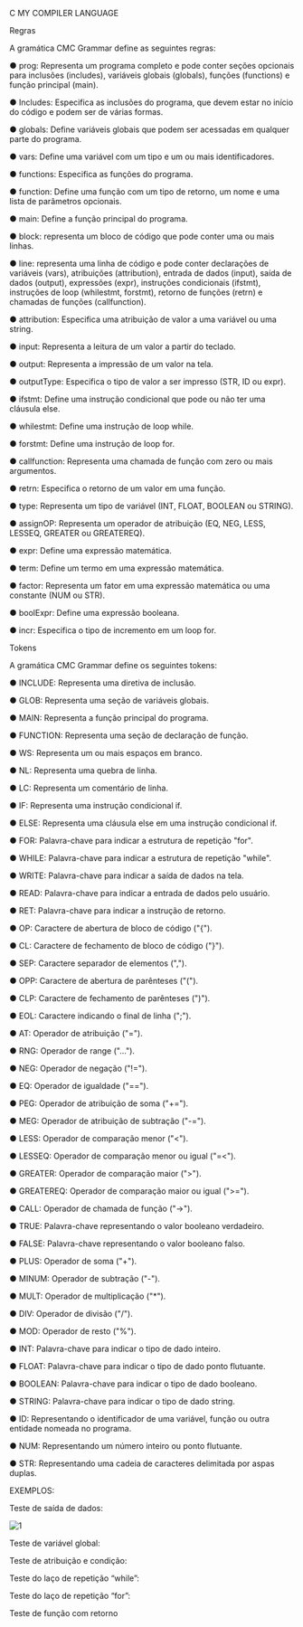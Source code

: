 C MY COMPILER LANGUAGE

Regras

A gramática CMC Grammar define as seguintes regras:

● prog: Representa um programa completo e pode conter seções opcionais
para inclusões (includes), variáveis globais (globals), funções (functions) e
função principal (main).

● Includes: Especifica as inclusões do programa, que devem estar no início do
código e podem ser de várias formas.

● globals: Define variáveis globais que podem ser acessadas em qualquer
parte do programa.

● vars: Define uma variável com um tipo e um ou mais identificadores.

● functions: Especifica as funções do programa.

● function: Define uma função com um tipo de retorno, um nome e uma lista
de parâmetros opcionais.

● main: Define a função principal do programa.

● block: representa um bloco de código que pode conter uma ou mais linhas.

● line: representa uma linha de código e pode conter declarações de variáveis
(vars), atribuições (attribution), entrada de dados (input), saída de dados
(output), expressões (expr), instruções condicionais (ifstmt), instruções de
loop (whilestmt, forstmt), retorno de funções (retrn) e chamadas de
funções (callfunction).

● attribution: Especifica uma atribuição de valor a uma variável ou uma string.

● input: Representa a leitura de um valor a partir do teclado.

● output: Representa a impressão de um valor na tela.

● outputType: Especifica o tipo de valor a ser impresso (STR, ID ou expr).

● ifstmt: Define uma instrução condicional que pode ou não ter uma cláusula
else.

● whilestmt: Define uma instrução de loop while.

● forstmt: Define uma instrução de loop for.

● callfunction: Representa uma chamada de função com zero ou mais
argumentos.

● retrn: Especifica o retorno de um valor em uma função.

● type: Representa um tipo de variável (INT, FLOAT, BOOLEAN ou STRING).

● assignOP: Representa um operador de atribuição (EQ, NEG, LESS, LESSEQ,
GREATER ou GREATEREQ).

● expr: Define uma expressão matemática.

● term: Define um termo em uma expressão matemática.

● factor: Representa um fator em uma expressão matemática ou uma
constante (NUM ou STR).

● boolExpr: Define uma expressão booleana.

● incr: Especifica o tipo de incremento em um loop for.


Tokens

A gramática CMC Grammar define os seguintes tokens:

● INCLUDE: Representa uma diretiva de inclusão.

● GLOB: Representa uma seção de variáveis globais.

● MAIN: Representa a função principal do programa.

● FUNCTION: Representa uma seção de declaração de função.

● WS: Representa um ou mais espaços em branco.

● NL: Representa uma quebra de linha.

● LC: Representa um comentário de linha.

● IF: Representa uma instrução condicional if.

● ELSE: Representa uma cláusula else em uma instrução condicional if.

● FOR: Palavra-chave para indicar a estrutura de repetição "for".

● WHILE: Palavra-chave para indicar a estrutura de repetição "while".

● WRITE: Palavra-chave para indicar a saída de dados na tela.

● READ: Palavra-chave para indicar a entrada de dados pelo usuário.

● RET: Palavra-chave para indicar a instrução de retorno.

● OP: Caractere de abertura de bloco de código ("{").

● CL: Caractere de fechamento de bloco de código ("}").

● SEP: Caractere separador de elementos (",").

● OPP: Caractere de abertura de parênteses ("(").

● CLP: Caractere de fechamento de parênteses (")").

● EOL: Caractere indicando o final de linha (";").

● AT: Operador de atribuição ("=").

● RNG: Operador de range ("...").

● NEG: Operador de negação ("!=").

● EQ: Operador de igualdade ("==").

● PEG: Operador de atribuição de soma ("+=").

● MEG: Operador de atribuição de subtração ("-=").

● LESS: Operador de comparação menor ("<").

● LESSEQ: Operador de comparação menor ou igual ("=<").

● GREATER: Operador de comparação maior (">").

● GREATEREQ: Operador de comparação maior ou igual (">=").

● CALL: Operador de chamada de função ("->").

● TRUE: Palavra-chave representando o valor booleano verdadeiro.

● FALSE: Palavra-chave representando o valor booleano falso.

● PLUS: Operador de soma ("+").

● MINUM: Operador de subtração ("-").

● MULT: Operador de multiplicação ("*").

● DIV: Operador de divisão ("/").

● MOD: Operador de resto ("%").

● INT: Palavra-chave para indicar o tipo de dado inteiro.

● FLOAT: Palavra-chave para indicar o tipo de dado ponto flutuante.

● BOOLEAN: Palavra-chave para indicar o tipo de dado booleano.

● STRING: Palavra-chave para indicar o tipo de dado string.

● ID: Representando o identificador de uma variável, função ou outra entidade
nomeada no programa.

● NUM: Representando um número inteiro ou ponto flutuante.

● STR: Representando uma cadeia de caracteres delimitada por aspas duplas.


EXEMPLOS:

Teste de saída de dados:

![1](https://user-images.githubusercontent.com/85192052/223570320-aec68698-607c-4d8a-bff7-3ae5a3b2b2cd.png)

Teste de variável global:

Teste de atribuição e condição:

Teste do laço de repetição “while”:

Teste do laço de repetição “for”:

Teste de função com retorno
